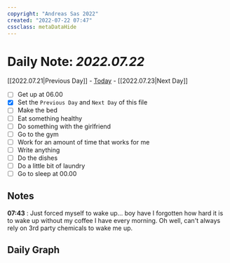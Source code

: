 ```yaml
---
copyright: "Andreas Sas 2022"
created: "2022-07-22 07:47"
cssclass: metaDataHide
---
```


# Daily Note: *2022.07.22*
 [[2022.07.21|Previous Day]] - [Today](obsidian://advanced-uri?daily=true) - [[2022.07.23|Next Day]]

- [ ] Get up at 06.00
- [x] Set the `Previous Day` and `Next Day` of this file
- [ ] Make the bed
- [ ] Eat something healthy
- [ ] Do something with the girlfriend
- [ ] Go to the gym
- [ ] Work for an amount of time that works for me
- [ ] Write anything
- [ ] Do the dishes
- [ ] Do a little bit of laundry
- [ ] Go to sleep at 00.00

## Notes
**07:43** : 
Just forced myself to wake up... boy have I forgotten how hard it is to wake up without my coffee I have every morning. Oh well, can't always rely on 3rd party chemicals to wake me up.

## Daily Graph
